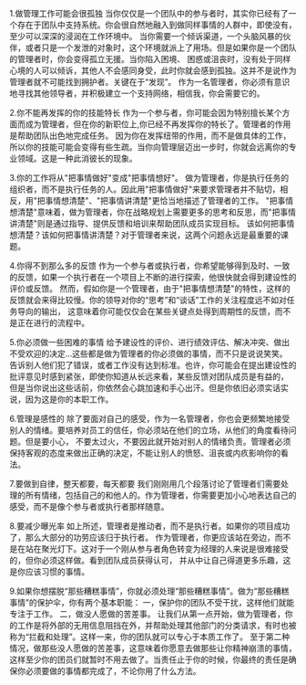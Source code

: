 1.做管理工作可能会很孤独
当你仅仅是一个团队中的参与者时，其实你已经有了一个存在于团队中支持系统。你会很自然地融入到做同样事情的人群中，即使没有，至少可以深深的浸润在工作环境中。
当你需要一个倾诉渠道，一个头脑风暴的伙伴，或者只是一个发泄的对象时，这个环境就派上了用场。但是如果你是一个团队的管理者时，你会变得孤立无援。当你陷入困境、
困惑或沮丧时，没有处于同样心境的人可以倾诉，其他人不会感同身受，此时你就会感到孤独。这并不是说作为管理者就不可能找到拥护者。关键在于“发现”。
作为一名管理者，你必须有意识地寻找其他领导者，并积极建立一个支持网络，相信我，你会需要它的。

2.你不能再发挥的你的技能特长
作为一个参与者，你可能会因为特别擅长某个方面而成为管理者，但在你的新职位上,你已经不再发挥你的特长了。管理者的作用是帮助团队出色地完成任务。
因为你在发挥纽带的作用，而不是做具体的工作，所以你的技能可能会变得有些生疏。当你向管理层迈出一步时，你就会远离你的专业领域。这是一种此消彼长的现象。

3.你的工作将从"把事情做好"变成"把事情想好"。
做为管理者，你是执行任务的组织者，而不是执行任务的人。因此用"把事情做好"来要求管理者并不贴切，相反，用"把事情想清楚"、"把事情讲清楚"更恰当地描述了管理者的工作。
"把事情想清楚"意味着，做为管理者，你在战略规划上需要更多的思考和反思，而"把事情讲清楚"则是通过指导、提供反馈和培训来帮助团队成员实现目标。
该如何把事情想清楚？该如何把事情讲清楚？对于管理者来说，这两个问题永远是最重要的课题。

4.你得不到那么多的反馈
作为一个参与者或执行者，你希望能够得到及时、一致的反馈，如果一个执行者在一个项目上不断的进行探索，他很快就会得到建设性的评价或反馈。
然而，假如你是一个管理者，由于"把事情想清楚"的特性，这样的反馈就会来得比较慢。你的领导对你的“思考”和“谈话”工作的关注程度远不如对任务导向的输出，
这意味着你可能仅仅会在某些关键点处得到周期性的反馈，而不是正在进行的流程中。

5.你必须做一些困难的事情
给予建设性的评价、进行绩效评估、解决冲突、做出不受欢迎的决定...这些都是做为管理者的你必须做的事情，而不只是说说笑笑。
告诉别人他们犯了错误，或者工作没有达到标准。也许，你可能会在提出建设性的批评意见时感到紧张，即使你知道从长远来看，某些反馈对团队成员是有益的，
但是当你说出这些话前，你依然会心跳加速和手心出汗。但是你依旧必须实话实说，因为这是你的本职工作。

6.管理是感性的
除了要面对自己的感受，作为一名管理者，你也会更频繁地接受别人的情绪。要培养对员工的信任，你必须站在他们的立场，从他们的角度看待问题。但是要小心，
不要太过火，不要因此就开始对别人的情绪负责。管理者必须保持客观的态度来做出正确的决定，不能让别人的愤怒、沮丧或内疚影响你的看法。

7.要做到自律，整天都要，每天都要
我们刚刚用几个段落讨论了管理者们需要处理的所有情绪，包括自己的和他人的。作为管理者，你需要更加小心地表达自己的感受，而不是像个参与者或执行者那样随意。

8.要减少曝光率
如上所述，管理者是推动者，而不是执行者。如果你的项目成功了，那么大部分的功劳应该归于执行者。
作为管理者，你更应该站在旁边，而不是在站在聚光灯下。这对于一个刚从参与者角色转变为经理的人来说是很难接受的，但你必须这样做。看到团队成员获得认可，
并从中让自己得道更多乐趣，这是你应该习惯的事情。

9.如果你想摆脱“那些糟糕事情”，你就必须处理“那些糟糕事情”。做为“那些糟糕事情”的保护伞，你有两个基本职能：
  一，保护你的团队不受干扰，这样他们就能专注于工作。
  二，做没人愿做的苦差事。
  让我们从第一点开始，做为管理者，你的工作是将外部的无用信息阻挡在外，并帮助处理其他部门的分类请求，有时也被称为“拦截和处理”。这样一来，你的团队就可以专心于本质工作了。
  至于第二种情况，做那些没人愿做的苦差事，这意味着你愿意去做那些让你精神崩溃的事情，这样至少你的团员们就暂时不用去做了。当责任止于你的时候，你最终的责任是确保你必须要做的事情都完成了，不论你用了什么方法。

